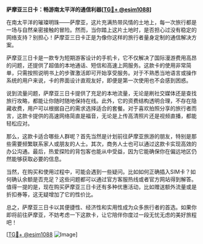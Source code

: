 **萨摩亚三日卡：畅游南太平洋的通信利器[[TG💪+ @esim1088](https://t.me/s/esim1088)]**

在南太平洋的璀璨明珠——萨摩亚，这片充满热带风情的土地上，每一次旅行都是一场与自然亲密接触的冒险。然而，当你踏上这片土地时，是否担心过没有稳定的网络支持？别担心！萨摩亚三日卡正是为像你这样的旅行者量身定制的通信解决方案。

萨摩亚三日卡是一款专为短期游客设计的手机卡，它不仅解决了国际漫游费用高昂的问题，还提供了超值的本地通话、短信和高速上网服务。这款卡的使用非常简单，只需按照说明书上的步骤激活即可开始享受服务。对于不熟悉当地语言或操作系统的用户来说，卡的界面设计直观友好，即便是第一次使用也不会感到困惑。

说到流量问题，萨摩亚三日卡提供了充足的本地流量，无论是刷社交媒体还是查找旅行攻略，都能让你随时随地保持在线。此外，它的资费结构透明合理，不存在隐藏收费，用户可以根据自己的需求选择适合的套餐。对于喜欢拍照分享的旅行者而言，这款卡提供的高速网络简直是福音，无论是上传高清照片还是视频直播，都能轻松应对。

那么，这款卡适合哪些人群呢？首先当然是计划前往萨摩亚旅游的朋友，特别是那些需要频繁联系家人或朋友的人士。其次，商务人士也可以通过这款卡实现高效的办公沟通。最后，热爱探险的背包客也能从中受益，因为它能确保你在偏远地区仍然能够获取必要的信息。

当然，在购买和使用过程中，可能会遇到一些疑问。比如如何正确插入SIM卡？如何确认余额是否充足？这些问题都可以通过官方客服热线或者官方网站得到解答。值得一提的是，现在购买萨摩亚三日卡还有多种优惠活动，比如赠送额外流量或是折扣券等，这无疑增加了它的性价比。

总之，萨摩亚三日卡以其便捷性、经济性和实用性成为众多旅行者的首选。如果你即将前往萨摩亚，不妨考虑一下这款卡，让它陪伴你度过一段无忧无虑的美好旅程吧！

[[TG💪+ @esim1088](https://t.me/s/esim1088) ![Image](https://i.postimg.cc/4NQfJmqS/Snipaste-2025-05-13-00-14-12.png)]